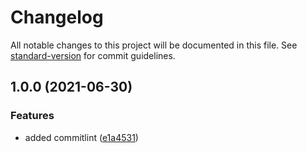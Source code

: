 # Changelog

All notable changes to this project will be documented in this file. See [standard-version](https://github.com/conventional-changelog/standard-version) for commit guidelines.

## 1.0.0 (2021-06-30)


### Features

* added commitlint ([e1a4531](https://github.com/patelvimal/angular-practical-guide/commits/e1a4531ce178c173229c44acbde6e70735363c2d))
